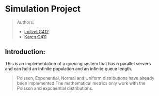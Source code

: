 # Simulation Project


> Authors:
> - [Loitzel C412]()
> - [Karen C411]()

## Introduction:
This is an implementation of a queuing system that has n parallel servers and can hold an infinite population and an 
infinite queue length.

> Poisson, Exponential, Normal and Uniform distributions have already been implemented
> The mathematical metrics only work with the Poisson and exponential distributions.